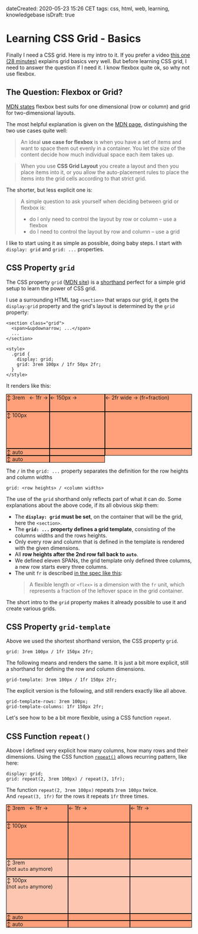 dateCreated: 2020-05-23 15:26 CET
tags: css, html, web, learning, knowledgebase
isDraft: true

# Learning CSS Grid - Basics

Finally I need a CSS grid. Here is my intro to it.
If you prefer a video [this one (28 minutes)](https://www.youtube.com/watch?v=jV8B24rSN5o) explains grid basics very well.
But before learning CSS grid, I need to answer the question if I need it.
I know flexbox quite ok, so why not use flexbox. 

## The Question: Flexbox or Grid?
[MDN states](https://developer.mozilla.org/en-US/docs/Web/CSS/CSS_Grid_Layout/Relationship_of_Grid_Layout#Grid_and_flexbox) 
flexbox best suits for one dimensional (row or column) and grid for two-dimensional layouts.

The most helpful explanation is given on the [MDN page](https://developer.mozilla.org/en-US/docs/Web/CSS/CSS_Grid_Layout/Relationship_of_Grid_Layout#Content_out_or_layout_in),
distinguishing the two use cases quite well:

> An ideal **use case for flexbox** is when you have a set of items and want to space them out 
> evenly in a container. You let the size of the content decide how much individual space each item takes up.

> When you use **CSS Grid Layout** you create a layout and then you place items into it, or you allow the 
> auto-placement rules to place the items into the grid cells according to that strict grid.

The shorter, but less explicit one is:

> A simple question to ask yourself when deciding between grid or flexbox is:
>  
> - do I only need to control the layout by row or column – use a flexbox
> - do I need to control the layout by row and column – use a grid

I like to start using it as simple as possible, doing baby steps.
I start with `display: grid` and `grid: ...` properties.

## CSS Property `grid`

The CSS property `grid` ([MDN site](https://developer.mozilla.org/en-US/docs/Web/CSS/grid)) 
is a [shorthand](https://developer.mozilla.org/en-US/docs/Web/CSS/Shorthand_properties)
perfect for a simple grid setup to learn the power of CSS grid.

I use a surrounding HTML tag `<section>` that wraps our grid, it gets the `display:grid`
property and the grid's layout is determined by the `grid` property:
```
<section class="grid">
  <span>&updownarrow; ...</span>
  ...
</section>

<style>
  .grid {
    display: grid;
    grid: 3rem 100px / 1fr 50px 2fr;
  }
</style>
```

It renders like this:

<style>
.grid {
  margin-bottom: var(--spacing-big);
}
.grid > * {
  background-color: lightsalmon;
  border: 1px solid black;
}
.grid.grid1 {
  display: grid;
  grid: 3rem 100px / 1fr 150px 2fr; 
}
</style>
<section class="grid grid1">
    <span>&updownarrow; 3rem &nbsp; &leftarrow; 1fr &rightarrow;</span>
    <span>&leftarrow; 150px &rightarrow;</span>
    <span>&leftarrow; 2fr wide &rightarrow; (fr=fraction) </span>
    <span>&updownarrow; 100px</span>
    <span></span>
    <span></span>
    <span>&updownarrow; auto</span>
    <span></span>
    <span></span>
    <span>&updownarrow; auto</span>
    <span></span>
</section>

The `/` in the `grid: ...` property separates the definition for the row heights and column widths   
```
grid: <row heights> / <column widths>
```

The use of the `grid` shorthand only reflects part of what it can do.
Some explanations about the above code, if its all obvious skip them:
* The **`display: grid` must be set**, on the container that will be the grid, here the `<section>`.
* The **`grid: ...` property defines a grid template**, consisting of the columns widths and the rows heights.
* Only every row and column that is defined in the template is rendered with the given dimensions.
* All **row heights after the 2nd row fall back to `auto`**.
* We defined eleven SPANs, the grid template only defined three columns, a new row starts every three columns.
* The unit `fr` is described [in the spec like this](https://drafts.csswg.org/css-grid/#fr-unit): 
  > A flexible length or `<flex>` is a dimension with the `fr` unit, which represents a fraction of the 
  > leftover space in the grid container.

The short intro to the `grid` property makes it already possible to use it and create various grids.

## CSS Property `grid-template`

Above we used the shortest shorthand version, the CSS property `grid`.
```
grid: 3rem 100px / 1fr 150px 2fr;
```

The following means and renders the same. It is just a bit more explicit, 
still a shorthand for defining the row and column dimensions.
```
grid-template: 3rem 100px / 1fr 150px 2fr;
```

The explicit version is the following, and still renders exactly like all above.
```
grid-template-rows: 3rem 100px;
grid-template-columns: 1fr 150px 2fr;
```

Let's see how to be a bit more flexible, using a CSS function `repeat`.

## CSS Function `repeat()`
Above I defined very explicit how many columns, how many rows and their dimensions.
Using the CSS function [`repeat()`](https://developer.mozilla.org/en-US/docs/Web/CSS/repeat)
allows recurring pattern, like here:

``` 
display: grid;
grid: repeat(2, 3rem 100px) / repeat(3, 1fr); 
```

The function `repeat(2, 3rem 100px)` repeats `3rem 100px` twice.\
And `repeat(3, 1fr)` for the rows it repeats `1fr` three times.

<style>
.grid.grid2 {
  display: grid;
  grid: repeat(2, 3rem 100px) / repeat(3, 1fr); 
}
.grid.grid2 .marked {
  background-color: #fdc6b0;
}
</style>
<section class="grid grid2">
    <span>&updownarrow; 3rem &nbsp; &leftarrow; 1fr &rightarrow;</span>
    <span>&leftarrow; 1fr &rightarrow;</span>
    <span>&leftarrow; 1fr &rightarrow; </span>
    <span>&updownarrow; 100px</span>
    <span></span>
    <span></span>
    <span class="marked">&updownarrow; 3rem<br/>(not <code>auto</code> anymore)</span>
    <span class="marked"></span>
    <span class="marked"></span>
    <span class="marked">&updownarrow; 100px<br/>(not <code>auto</code> anymore)</span>
    <span class="marked"></span>
    <span class="marked"></span>
    <span>&updownarrow; auto</span>
    <span></span>
    <span></span>
    <span>&updownarrow; auto</span>
    <span></span>
    <span></span>
</section>
